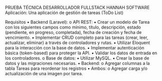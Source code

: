 PRUEBA TÉCNICA DESARROLLADOR FULLSTACK HANNAH SOFTWARE
Aplicación: Una aplicación de gestión de tareas (ToDo List)

Requisitos
•
Backend (Laravel):
o
API REST:
▪
Crear un modelo de Tarea con los siguientes campos como mínimo, título, descripción,
estado (pendiente, en progreso, completada), fecha de creación y fecha de vencimiento.
▪
Implementar CRUD completo para las tareas (crear, leer, actualizar, eliminar) a través de
controladores y rutas.
▪
Utilizar Eloquent para la interacción con la base de datos.
▪
Implementar autenticación básica (token-based) para proteger la API.
▪
Validar los datos de entrada en los controladores.
o
Base de datos:
▪
Utilizar MySQL.
▪
Crear la base de datos y las migraciones necesarias.
•
Backend:
o
Agregar columnas a la tabla Tareas para reordenar los registros
•
Ambos:
o
Agregar carga y/o actualización de una imagen por tarea.